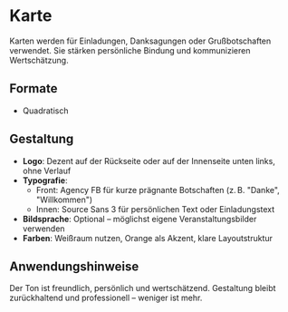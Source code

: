 # Karte

Karten werden für Einladungen, Danksagungen oder Grußbotschaften verwendet. Sie stärken persönliche Bindung und kommunizieren Wertschätzung.

## Formate

- Quadratisch

## Gestaltung

- **Logo**: Dezent auf der Rückseite oder auf der Innenseite unten links, ohne Verlauf
- **Typografie**:
  - Front: Agency FB für kurze prägnante Botschaften (z. B. "Danke", "Willkommen")
  - Innen: Source Sans 3 für persönlichen Text oder Einladungstext
- **Bildsprache**: Optional – möglichst eigene Veranstaltungsbilder verwenden
- **Farben**: Weißraum nutzen, Orange als Akzent, klare Layoutstruktur

## Anwendungshinweise

Der Ton ist freundlich, persönlich und wertschätzend. Gestaltung bleibt zurückhaltend und professionell – weniger ist mehr.
